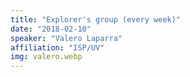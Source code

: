 ```yaml
---
title: "Explorer's group (every week)"
date: "2018-02-10"
speaker: "Valero Laparra"
affiliation: "ISP/UV"
img: valero.webp
---
```

